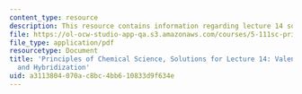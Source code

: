 ```yaml
---
content_type: resource
description: This resource contains information regarding lecture 14 solution.
file: https://ol-ocw-studio-app-qa.s3.amazonaws.com/courses/5-111sc-principles-of-chemical-science-fall-2014/a3113804070ac8bc4bb610833d9f634e_MIT5_111F14_Lec14Soln.pdf
file_type: application/pdf
resourcetype: Document
title: 'Principles of Chemical Science, Solutions for Lecture 14: Valence Bond Theory
  and Hybridization'
uid: a3113804-070a-c8bc-4bb6-10833d9f634e
---
```

